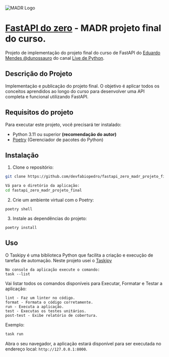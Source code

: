 <img src="https://i.imgur.com/3chUdCs.png" alt="MADR Logo">

# [FastAPI do zero](https://fastapidozero.dunossauro.com/) - MADR projeto final do curso.

Projeto de implementação do projeto final do curso de FastAPI do [Eduardo Mendes @dunossauro](https://github.com/dunossauro/fastapi-do-zero) do canal [Live de Python](https://www.youtube.com/@Dunossauro).

 
## Descrição do Projeto

Implementação e publicação do projeto final.
O objetivo é aplicar todos os conceitos aprendidos ao longo do curso para desenvolver uma API completa e funcional utilizando FastAPI.

## Requisitos do projeto

Para executar este projeto, você precisará ter instalado:

- Python 3.11 ou superior **(recomendação do autor)**
- [Poetry](https://python-poetry.org/) (Gerenciador de pacotes do Python)

## Instalação

1. Clone o repositório:

```bash
git clone https://github.com/devfabiopedro/fastapi_zero_madr_projeto_final.git
```
```bash
Vá para o diretório da aplicação:
cd fastapi_zero_madr_projeto_final
```

2. Crie um ambiente virtual com o Poetry:

```
poetry shell
```

3. Instale as dependências do projeto:

```
poetry install
```

## Uso
O Taskipy é uma biblioteca Python que facilita a criação e execução de tarefas de automação.
Neste projeto usei o [Taskipy](https://pypi.org/project/taskipy/)

```
No console da aplicação execute o comando:
task --list
```
Vai listar todos os comandos disponíveis para Executar, Formatar e Testar a aplicação:
```
lint - Faz um linter no código.
format - Formata o código corretamente.
run - Executa a aplicação.
test - Executas os testes unitários.
post-test - Exibe relatório de cobertura.
```

Exemplo:
```bash
task run
```

Abra o seu navegador, a aplicação estará disponível para ser executada no endereço local: `http://127.0.0.1:8000`.